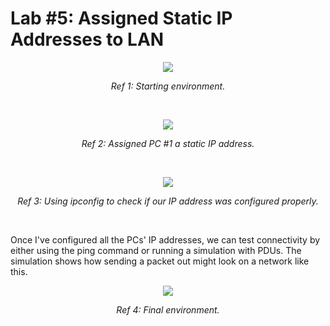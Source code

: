 # Lab #5: Assigned Static IP Addresses to LAN
<p align="center"><img src="https://i.imgur.com/zp2e3L1.png"></p>
<p align="center"><i>Ref 1: Starting environment.</i></p>
<br>

<p align="center"><img src="https://i.imgur.com/m4p9bGF.png"></p>
<p align="center"><i>Ref 2: Assigned PC #1 a static IP address.</i></p>
<br>

<p align="center"><img src="https://i.imgur.com/YImNNlX.png"></p>
<p align="center"><i>Ref 3: Using ipconfig to check if our IP address was configured properly.</i></p>
<br>

Once I've configured all the PCs' IP addresses, we can test connectivity by either using the ping command or running a simulation with PDUs. The simulation shows how sending a packet out might look on a network like this.

<p align="center"><img src="https://i.imgur.com/3ElT8ls.png"></p>
<p align="center"><i>Ref 4: Final environment.</i></p>
<br>
